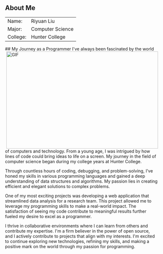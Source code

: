 ## About Me

<table>
  <tr>
    <td>Name:</td>
    <td>Riyuan Liu</td>
  </tr>
  <tr>
    <td>Major:</td>
    <td>Computer Science</td>
  </tr>
  <tr>
    <td>College:</td>
    <td>Hunter College</td>
  </tr>
</table>
## My Journey as a Programmer

  <img align="right" alt="GIF" src="" width="500" height="320" />
I've always been fascinated by the world of computers and technology. From a young age, I was intrigued by how lines of code could bring ideas to life on a screen. My journey in the field of computer science began during my college years at Hunter College.

Through countless hours of coding, debugging, and problem-solving, I've honed my skills in various programming languages and gained a deep understanding of data structures and algorithms. My passion lies in creating efficient and elegant solutions to complex problems.

One of my most exciting projects was developing a web application that streamlined data analysis for a research team. This project allowed me to leverage my programming skills to make a real-world impact. The satisfaction of seeing my code contribute to meaningful results further fueled my desire to excel as a programmer.

I thrive in collaborative environments where I can learn from others and contribute my expertise. I'm a firm believer in the power of open source, and I actively contribute to projects that align with my interests. I'm excited to continue exploring new technologies, refining my skills, and making a positive mark on the world through my passion for programming.
